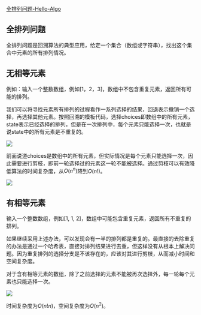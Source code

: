 [全排列问题-Hello-Algo](https://www.hello-algo.com/chapter_backtracking/permutations_problem/)

## 全排列问题

全排列问题是回溯算法的典型应用，给定一个集合（数组或字符串），找出这个集合中元素的所有排列情况。

## 无相等元素

例如：输入一个整数数组，例如[1，2，3]，数组中不包含重复元素，返回所有可能的排列。

我们可以将寻找元素所有排列的过程看作一系列选择的结果，回退表示撤销一个选择，再选择其他元素。按照回溯的模板代码，选择choices即数组中的所有元素，state表示已经选择的排列，但是在一次排列中，每个元素只能选择一次，也就是说state中的所有元素是不重复的。

<img src="https://www.hello-algo.com/chapter_backtracking/permutations_problem.assets/permutations_i.png">

前面说道choices是数组中的所有元素，但实际情况是每个元素只能选择一次，因此需要进行剪枝，即前一轮选择过的元素这一轮不能被选择。通过剪枝可以有效降低算法的时间复杂度，从$O(n^n)$降到$O(n!)$。

<img src="https://www.hello-algo.com/chapter_backtracking/permutations_problem.assets/permutations_i_pruning.png">

## 有相等元素

输入一个整数数组，例如[1, 1, 2]，数组中可能包含重复元素，返回所有不重复的排列。

如果继续采用上述办法，可以发现会有一半的排列都是重复的。最直接的去除重复的办法是通过一个哈希表，直接对排列结果进行去重，但这样没有从根本上解决问题。因为重复排列的选择分支是不该存在的，应该对其进行剪枝，从而减小时间和空间复杂度。

对于含有相等元素的数组，除了之前选择的元素不能被再次选择外，每一轮每个元素也只能选择一次。

<img src="https://www.hello-algo.com/chapter_backtracking/permutations_problem.assets/permutations_ii_pruning.png">

时间复杂度为$O(n!n)$，空间复杂度为$O(n^2)$。

